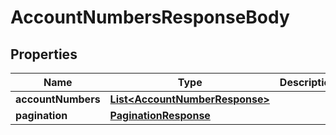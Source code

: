 

# AccountNumbersResponseBody


## Properties

| Name | Type | Description | Notes |
|------------ | ------------- | ------------- | -------------|
|**accountNumbers** | [**List&lt;AccountNumberResponse&gt;**](AccountNumberResponse.md) |  |  [optional] |
|**pagination** | [**PaginationResponse**](PaginationResponse.md) |  |  [optional] |



